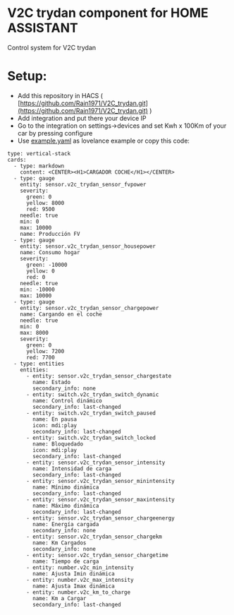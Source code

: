 # V2C trydan component for HOME ASSISTANT

Control system for V2C trydan

# Setup:

* Add this repository in HACS ( [https://github.com/Rain1971/V2C_trydan.git](https://github.com/Rain1971/V2C_trydan.git) )
* Add integration and put there your device IP
* Go to the integration on settings->devices and set Kwh x 100Km of your car by pressing configure
* Use [example.yaml](https://raw.githubusercontent.com/Rain1971/V2C_trydan/main/example.yaml) as lovelance example or copy this code:

```
type: vertical-stack
cards:
  - type: markdown
    content: <CENTER><H1>CARGADOR COCHE</H1></CENTER>
  - type: gauge
    entity: sensor.v2c_trydan_sensor_fvpower
    severity:
      green: 0
      yellow: 8000
      red: 9500
    needle: true
    min: 0
    max: 10000
    name: Producción FV
  - type: gauge
    entity: sensor.v2c_trydan_sensor_housepower
    name: Consumo hogar
    severity:
      green: -10000
      yellow: 0
      red: 0
    needle: true
    min: -10000
    max: 10000
  - type: gauge
    entity: sensor.v2c_trydan_sensor_chargepower
    name: Cargando en el coche
    needle: true
    min: 0
    max: 8000
    severity:
      green: 0
      yellow: 7200
      red: 7700
  - type: entities
    entities:
      - entity: sensor.v2c_trydan_sensor_chargestate
        name: Estado
        secondary_info: none
      - entity: switch.v2c_trydan_switch_dynamic
        name: Control dinámico
        secondary_info: last-changed
      - entity: switch.v2c_trydan_switch_paused
        name: En pausa
        icon: mdi:play
        secondary_info: last-changed
      - entity: switch.v2c_trydan_switch_locked
        name: Bloquedado
        icon: mdi:play
        secondary_info: last-changed
      - entity: sensor.v2c_trydan_sensor_intensity
        name: Intensidad de carga
        secondary_info: last-changed
      - entity: sensor.v2c_trydan_sensor_minintensity
        name: Mínimo dinámica
        secondary_info: last-changed
      - entity: sensor.v2c_trydan_sensor_maxintensity
        name: Máximo dinámica
        secondary_info: last-changed
      - entity: sensor.v2c_trydan_sensor_chargeenergy
        name: Energía cargada
        secondary_info: none
      - entity: sensor.v2c_trydan_sensor_chargekm
        name: Km Cargados
        secondary_info: none
      - entity: sensor.v2c_trydan_sensor_chargetime
        name: Tiempo de carga
      - entity: number.v2c_min_intensity
        name: Ajusta Imin dinámica
      - entity: number.v2c_max_intensity
        name: Ajusta Imax dinámica
      - entity: number.v2c_km_to_charge
        name: Km a Cargar
        secondary_info: last-changed
```
